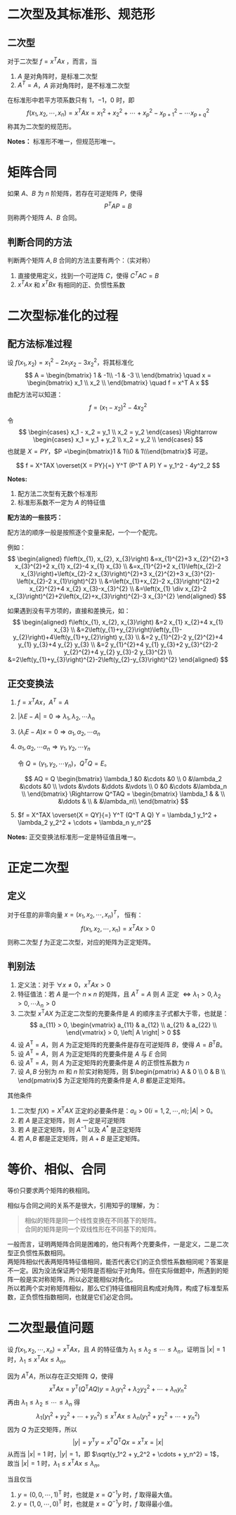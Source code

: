 # 二次型及其标准形、规范形
## 二次型
对于二次型 $f = x^T A x$ ，而言，当
1. $A$ 是对角阵时，是标准二次型
2. $A^T = A$，$A$ 非对角阵时，是不标准二次型

在标准形中若平方项系数只有 $1$，$-1$，$0$ 时，即
$$
f(x_1, x_2, \cdots, x_n) = x^TAx = x^2_1 + x^2_2 + \cdots + x^2_p - x^2_{p + 1} - \cdots x^2_{p + q}
$$
称其为二次型的规范形。
 
**Notes：** 标准形不唯一，但规范形唯一。
# 矩阵合同
如果 $A、B$ 为 $n$ 阶矩阵，若存在可逆矩阵 $P$，使得
$$
P^T A P =B
$$
则称两个矩阵 $A、B$ 合同。

## 判断合同的方法
判断两个矩阵 $A, B$ 合同的方法主要有两个：（实对称）
1. 直接使用定义，找到一个可逆阵 $C$，使得 $C^TAC = B$
2. $x^TAx$ 和 $x^TBx$ 有相同的正、负惯性系数 


# 二次型标准化的过程
## 配方法标准过程
设 $f(x_1, x_2) = x^2_1 - 2 x_1 x_2 - 3 x_2^2$，将其标准化
$$
A = 
\begin{bmatrix}
        1 & -1\\
    -1 & -3 \\
\end{bmatrix}
\quad 
x = 
\begin{bmatrix}
    x_1 \\
    x_2 \\
\end{bmatrix}
\quad
f = x^T A x
$$
由配方法可以知道：
$$
f = (x_1 - x_2)^2 - 4x^2_2
$$
令
$$
\begin{cases}
    x_1 - x_2 = y_1 \\
    x_2 = y_2
\end{cases}
\Rightarrow
\begin{cases}
    x_1 = y_1 + y_2 \\
    x_2 = y_2 \\
\end{cases}
$$
也就是 $X = PY$，$P =\begin{bmatrix}1 & 1\\0 & 1\\\end{bmatrix}$ 可逆。

$$
f = X^TAX \overset{X = PY}{=} Y^T (P^T A P) Y = y_1^2 - 4y^2_2
$$


**Notes:**
1. 配方法二次型有无数个标准形
2. 标准形系数不一定为 $A$ 的特征值


**配方法的一些技巧：**

配方法的顺序一般是按照逐个变量来配，一个一个配完。

例如：
$$
\begin{aligned}
f\left(x_{1}, x_{2}, x_{3}\right) &=x_{1}^{2}+3 x_{2}^{2}+3 x_{3}^{2}+2 x_{1} x_{2}-4 x_{1} x_{3} \\
&=x_{1}^{2}+2 x_{1}\left(x_{2}-2 x_{3}\right)+\left(x_{2}-2 x_{3}\right)^{2}+3 x_{2}^{2}+3 x_{3}^{2}-\left(x_{2}-2 x_{1}\right)^{2} \\
&=\left(x_{1}+x_{2}-2 x_{3}\right)^{2}+2 x_{2}^{2}+4 x_{2} x_{3}-x_{3}^{2} \\
&=\left(x_{1} \div x_{2}-2 x_{3}\right)^{2}+2\left(x_{2}+x_{3}\right)^{2}-3 x_{3}^{2}
\end{aligned}
$$

如果遇到没有平方项的，直接和差换元，如：
$$
\begin{aligned}
f\left(x_{1}, x_{2}, x_{3}\right) &=2 x_{1} x_{2}+4 x_{1} x_{3} \\
&=2\left(y_{1}+y_{2}\right)\left(y_{1}-y_{2}\right)+4\left(y_{1}+y_{2}\right) y_{3} \\
&=2 y_{1}^{2}-2 y_{2}^{2}+4 y_{1} y_{3}+4 y_{2} y_{3} \\
&=2 y_{1}^{2}+4 y_{1} y_{3}+2 y_{3}^{2}-2 y_{2}^{2}+4 y_{2} y_{3}-2 y_{3}^{2} \\
&=2\left(y_{1}+y_{3}\right)^{2}-2\left(y_{2}-y_{3}\right)^{2}
\end{aligned}
$$

## 正交变换法
1. $f = x^TAx$，$A^T = A$ 
2. $|\lambda E -A| = 0 \Rightarrow \lambda_1, \lambda_2, \cdots \lambda_n$
3. $(\lambda_i E - A) x = 0 \Rightarrow \alpha_1, \alpha_2, \cdots \alpha_n$ 
4. $\alpha_1, \alpha_2, \cdots \alpha_n \Rightarrow \gamma_1, \gamma_2, \cdots \gamma_n$   
   
   令 $Q = (\gamma_1, \gamma_2, \cdots \gamma_n)$，$Q^TQ = E$。

   $$
   AQ = Q 
   \begin{bmatrix}
       \lambda_1 &0 &\cdots &0 \\
       0 &\lambda_2 &\cdots &0 \\
       \vdots &\vdots &\ddots &\vdots \\
       0 &0 &\cdots &\lambda_n \\
   \end{bmatrix}
   \Rightarrow
   Q^TAQ = 
   \begin{bmatrix}
       \lambda_1 & & \\
       &\ddots & \\
       & &\lambda_n\\
   \end{bmatrix}
   $$
5. $f = X^TAX \overset{X = QY}{=} Y^T (Q^T A Q) Y = \lambda_1 y_1^2 + \lambda_2 y_2^2 + \cdots + \lambda_n y_n^2$

**Notes:** 正交变换法标准形一定是特征值且唯一。

# 正定二次型
## 定义
对于任意的非零向量 $x = (x_1, x_2, \cdots, x_n)^T$， 恒有：
$$
f(x_1, x_2, \cdots, x_n) = x^TAx > 0
$$
则称二次型 $f$ 为正定二次型，对应的矩阵为正定矩阵。
## 判别法
1. 定义法：对于 $\forall x \neq 0$，$x^{T} A x>0$  
2. 特征值法：若 $A$ 是一个 $n \times n$ 的矩阵，且 $A^T = A$ 则 $A$ 正定 $\Leftrightarrow \lambda_1 > 0, \lambda_2 > 0, \cdots \lambda_n > 0$
3. 二次型 $x^\mathrm{T} A X$ 为正定二次型的充要条件是 $A$ 的顺序主子式都大于零，也就是：
$$
a_{11} > 0, 
\begin{vmatrix}
a_{11} & a_{12} \\ 
a_{21} & a_{22} \\ 
\end{vmatrix} > 0, 
\left| A \right| > 0
$$
3. 设 $A^\mathrm{T} = A$，则 $A$ 为正定矩阵的充要条件是存在可逆矩阵 $B$，使得 $A = B^\mathrm{T}B$。
4. 设 $A^\mathrm{T} = A$，则 $A$ 为正定矩阵的充要条件是 $A$ 与 $E$ 合同
5. 设 $A^\mathrm{T} = A$，则 $A$ 为正定矩阵的充要条件是 $A$ 的正惯性系数为 $n$
6. 设 $A, B$ 分别为 $m$ 和 $n$ 阶实对称矩阵，则 $\begin{pmatrix} A & 0 \\ 0 & B \\ \end{pmatrix}$ 为正定矩阵的充要条件是 $A, B$ 都是正定矩阵。 


其他条件
1. 二次型 $f(X) = X^\mathrm{T}AX$ 正定的必要条件是：$a_{ii} > 0(i = 1, 2, \cdots, n); \left| A \right| > 0$。
2. 若 $A$ 是正定矩阵，则 $A$ 一定是可逆矩阵
3. 若 $A$ 是正定矩阵，则 $A^{-1}$ 以及 $A^*$ 是正定矩阵
4. 若 $A, B$ 都是正定矩阵，则 $A + B$ 是正定矩阵。


# 等价、相似、合同
等价只要求两个矩阵的秩相同。

相似与合同之间的关系不是很大，引用知乎的理解，为：
> 相似的矩阵是同一个线性变换在不同基下的矩阵。  
> 合同的矩阵是同一个双线性形在不同基下的矩阵。

一般而言，证明两矩阵合同是困难的，他只有两个充要条件，一是定义，二是二次型正负惯性系数相同。  
两矩阵相似代表两矩阵特征值相同，能否代表它们的正负惯性系数相同呢？答案是不一定。因为没法保证两个矩阵是否相似于对角阵。但在实际做题中，所遇到的矩阵一般是实对称矩阵，所以必定能相似对角化。  
所以若两个实对称矩阵相似，那么它们特征值相同且构成对角阵，构成了标准型系数，正负惯性指数相同，也就是它们必定合同。

# 二次型最值问题
设 $f(x_1, x_2, \cdots, x_n) = x^\mathrm{T}Ax$，且 $A$ 的特征值为 $\lambda_1 \le \lambda_2 \le \cdots \le \lambda_n$，证明当 $\left| x \right| = 1$ 时，$\lambda_1\le x^\mathrm{T}Ax \le \lambda_n$。

因为 $A^\mathrm{T}A$，所以存在正交矩阵 $Q$，使得
$$
x^\mathrm{T}Ax = y^\mathrm{T}(Q^\mathrm{T}AQ)y = \lambda_1y_1^2 + \lambda_2y_2^2 + \cdots + \lambda_ny_n^2
$$
再由 $\lambda_1 \le \lambda_2 \le \cdots \le \lambda_n$ 得
$$
\lambda_1(y_1^2 + y_2^2 + \cdots + y_n^2) \le x^\mathrm{T}Ax \le \lambda_n(y_1^2 + y_2^2 + \cdots + y_n^2)
$$
因为 $Q$ 为正交矩阵，所以
$$
\left| y \right| = y^\mathrm{T}y = x^\mathrm{T}Q^\mathrm{T}Qx = x^\mathrm{T}x = \left| x \right|
$$
从而当 $\left| x \right| = 1$ 时，$\left| y \right| = 1$，即 $\sqrt{y_1^2 + y_2^2 + \cdots + y_n^2} = 1$，
故当 $\left| x \right| = 1$ 时，$\lambda_1 \le x^\mathrm{T}Ax \le \lambda_n$。 

当且仅当
1. $y = (0, 0, \cdots, 1)^\mathrm{T}$ 时，也就是 $x = Q^{-1}y$ 时，$f$ 取得最大值。
2. $y = (1, 0, \cdots, 0)^\mathrm{T}$ 时，也就是 $x = Q^{-1}y$ 时，$f$ 取得最小值。